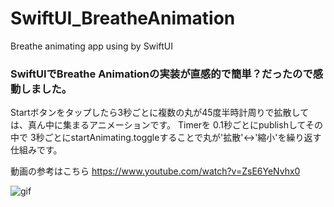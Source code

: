 # SwiftUI_BreatheAnimation
Breathe animating app using by SwiftUI

### SwiftUIでBreathe Animationの実装が直感的で簡単？だったので感動しました。

Startボタンをタップしたら3秒ごとに複数の丸が45度半時計周りで拡散しては、真ん中に集まるアニメーションです。
Timerを 0.1秒ごとにpublishしてその中で 3秒ごとにstartAnimating.toggleすることで丸が'拡散'<->'縮小'を繰り返す仕組みです。

動画の参考はこちら
https://www.youtube.com/watch?v=ZsE6YeNvhx0

![gif](https://media.giphy.com/media/9zOzk2BgWnse91UJNJ/giphy.gif)
